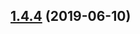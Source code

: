 ## [1.4.4](https://vm-csiltfs.clicksoftware.com/tfs/RD17/SO%20Suite/_git/npm-registry/compare/v0.1.0...v1.4.4) (2019-06-10)



